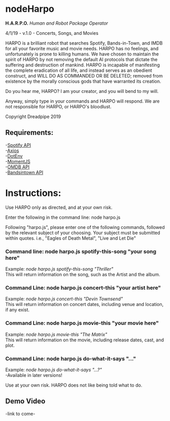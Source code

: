 # nodeHarpo
<strong>H.A.R.P.O.</strong>
<em>Human and Robot Package Operator</em>

4/1/19 - v.1.0 - Concerts, Songs, and Movies

HARPO is a brilliant robot that searches Spotify, Bands-in-Town, and IMDB for all your favorite music and movie needs.  HARPO has no feelings, and unfortunately is prone to killing humans.  We have chosen to maintain the spirit of HARPO by not removing the default AI protocols that dictate the suffering and destruction of mankind.  HARPO is incapable of manifesting the complete eradication of all life, and instead serves as an obedient construct, and WILL DO AS COMMANDED OR BE DELETED; removed from existence by the morally conscious gods that have warranted its creation.

Do you hear me, HARPO?  I am your creator, and you will bend to my will.

Anyway, simply type in your commands and HARPO will respond.  We are not responsible for HARPO, or HARPO's bloodlust.  

Copyright Dreadpipe 2019

## Requirements:
-<a href="https://www.npmjs.com/package/node-spotify-api">Spotify API</a>
<br>
-<a href="https://www.npmjs.com/package/axios">Axios</a>
<br>
-<a href="https://www.npmjs.com/package/dotenv">DotEnv</a>
<br>
-<a href="https://www.npmjs.com/package/moment">MomentJS</a>
<br>
-<a href="http://www.omdbapi.com/">OMDB API</a>
<br>
-<a href="http://www.artists.bandsintown.com/bandsintown-api">Bandsintown API</a>


# Instructions:

Use HARPO only as directed, and at your own risk.

Enter the following in the command line: 
node harpo.js

Following "harpo.js", please enter one of the following commands, followed by the relevant subject of your choosing.  Your subject must be submitted within quotes. i.e., "Eagles of Death Metal", "Live and Let Die"

### Command line: node harpo.js spotify-this-song "your song here"
Example: <em>node harpo.js spotify-this-song "Thriller"</em>
<br>
This will return information on the song, such as the Artist and the album.

### Command Line: node harpo.js concert-this "your artist here"
Example: <em>node harpo.js concert-this "Devin Townsend"</em>
<br>
This will return information on concert dates, including venue and location, if any exist.

### Command Line: node harpo.js movie-this "your movie here"
Example: <em>node harpo.js movie-this "The Matrix"</em>
<br>
This will return information on the movie, including release dates, cast, and plot.

### Command Line: node harpo.js do-what-it-says "..."
Example: <em>node harpo.js do-what-it-says "...?"</em>
<br>
-Available in later versions!

Use at your own risk.  HARPO does not like being told what to do.

## Demo Video
-link to come-
